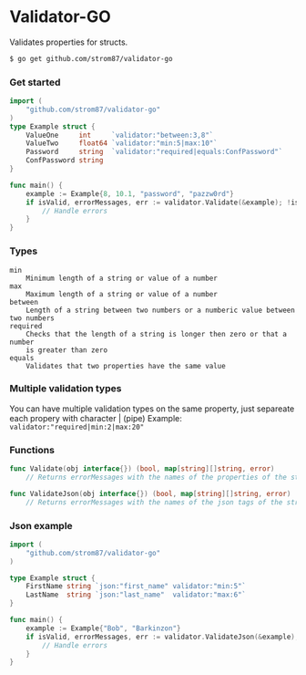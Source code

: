 # Validator-GO
Validates properties for structs.

```sh
$ go get github.com/strom87/validator-go
```

### Get started
~~~ go
import (
    "github.com/strom87/validator-go"
)
type Example struct {
    ValueOne     int     `validator:"between:3,8"`
    ValueTwo     float64 `validator:"min:5|max:10"`
    Password     string  `validator:"required|equals:ConfPassword"`
    ConfPassword string  
}

func main() {
    example := Example{8, 10.1, "password", "pazzw0rd"}
    if isValid, errorMessages, err := validator.Validate(&example); !isValid {
        // Handle errors
    }
}
~~~

### Types
    min
        Minimum length of a string or value of a number
    max
        Maximum length of a string or value of a number
    between
        Length of a string between two numbers or a numberic value between two numbers
    required
        Checks that the length of a string is longer then zero or that a number
        is greater than zero
    equals
        Validates that two properties have the same value
    
### Multiple validation types
You can have multiple validation types on the same property, just separeate each propery with character | (pipe) 
    Example: `validator:"required|min:2|max:20"`
    
### Functions
~~~ go
func Validate(obj interface{}) (bool, map[string][]string, error)
    // Returns errorMessages with the names of the properties of the struct

func ValidateJson(obj interface{}) (bool, map[string][]string, error)
    // Returns errorMessages with the names of the json tags of the struct
~~~

### Json example
~~~go
import (
    "github.com/strom87/validator-go"
)

type Example struct {
    FirstName string `json:"first_name" validator:"min:5"`
    LastName  string `json:"last_name"  validator:"max:6"`
}

func main() {
    example := Example{"Bob", "Barkinzon"}
    if isValid, errorMessages, err := validator.ValidateJson(&example); !isValid {
        // Handle errors
    }
}
~~~